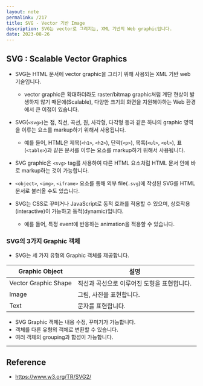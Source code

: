 ```yaml
---
layout: note
permalink: /217
title: SVG - Vector 기반 Image
description: SVG는 vector로 그려지는, XML 기반의 Web graphic입니다.
date: 2023-08-26
---
```



## SVG : Scalable Vector Graphics

- SVG는 HTML 문서에 vector graphic을 그리기 위해 사용되는 XML 기반 web 기술입니다.
    - vector graphic은 확대하더라도 raster/bitmap graphic처럼 계단 현상이 발생하지 않기 때문에(Scalable), 다양한 크기의 화면을 지원해야하는 Web 환경에서 큰 이점이 있습니다.

- SVG(`<svg>`)는 점, 직선, 곡선, 원, 사각형, 다각형 등과 같은 하나의 graphic 영역을 이루는 요소를 markup하기 위해서 사용됩니다.
    - 예를 들어, HTML은 제목(`<h1>`, `<h2>`), 단락(`<p>`), 목록(`<ul>`, `<ol>`), 표(`<table>`)과 같은 문서를 이루는 요소를 markup하기 위해서 사용됩니다.

- SVG graphic은 `<svg>` tag를 사용하여 다른 HTML 요소처럼 HTML 문서 안에 바로 markup하는 것이 가능합니다.
- `<object>`, `<img>`, `<iframe>` 요소를 통해 외부 file(`.svg`)에 작성된 SVG를 HTML 문서로 불러올 수도 있습니다.

- SVG는 CSS로 꾸미거나 JavaScript로 동적 효과를 적용할 수 있으며, 상호작용(interactive)이 가능하고 동적(dynamic)입니다.
    - 예를 들어, 특정 event에 반응하는 animation을 적용할 수 있습니다.




### SVG의 3가지 Graphic 객체

- SVG는 세 가지 유형의 Graphic 객체를 제공합니다.

| Graphic Object | 설명 |
| --- | --- |
| Vector Graphic Shape | 직선과 곡선으로 이루어진 도형을 표현합니다. |
| Image | 그림, 사진을 표현합니다. |
| Text | 문자를 표현합니다. |

- SVG Graphic 객체는 내용 수정, 꾸미기가 가능합니다.
- 객체를 다른 유형의 객체로 변환할 수 있습니다.
- 여러 객체의 grouping과 합성이 가능합니다.


---


## Reference

- <https://www.w3.org/TR/SVG2/>
